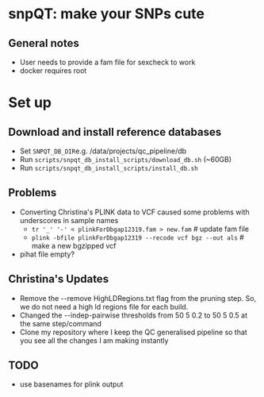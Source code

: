 # snpQT: make your SNPs cute 

## General notes

* User needs to provide a fam file for sexcheck to work  
* docker requires root

# Set up 

## Download and install reference databases 

* Set `SNPQT_DB_DIR`e.g. /data/projects/qc_pipeline/db
* Run `scripts/snpqt_db_install_scripts/download_db.sh` (~60GB)
* Run `scripts/snpqt_db_install_scripts/install_db.sh`

## Problems 

* Converting Christina's PLINK data to VCF caused some problems with underscores in sample names
  * `tr '_' '-' < plinkForDbgap12319.fam > new.fam` # update fam file
  *  `plink -bfile plinkForDbgap12319 --recode vcf bgz --out als` # make a new bgzipped vcf
* pihat file empty? 

## Christina's Updates 
* Remove the --remove HighLDRegions.txt flag from the pruning step. So, we do not need a high ld regions file for each build. 
* Changed the --indep-pairwise thresholds from 50 5 0.2 to 50 5 0.5 at the same step/command
* Clone my repository where I keep the QC generalised pipeline so that you see all the changes I am making instantly



## TODO

* use basenames for plink output 
